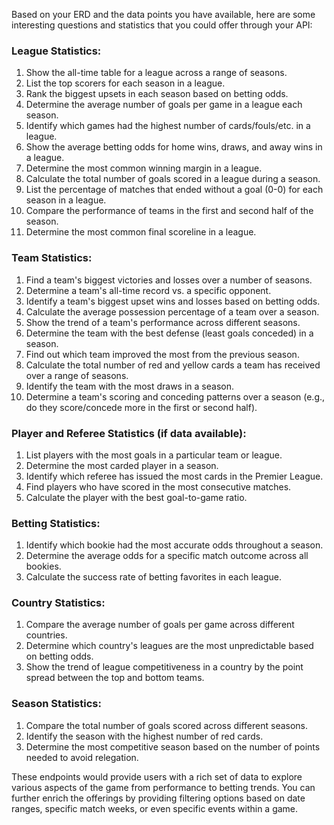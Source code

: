 Based on your ERD and the data points you have available, here are some interesting questions and statistics that you could offer through your API:

### League Statistics:
1. Show the all-time table for a league across a range of seasons.
2. List the top scorers for each season in a league.
3. Rank the biggest upsets in each season based on betting odds.
4. Determine the average number of goals per game in a league each season.
5. Identify which games had the highest number of cards/fouls/etc. in a league.
6. Show the average betting odds for home wins, draws, and away wins in a league.
7. Determine the most common winning margin in a league.
8. Calculate the total number of goals scored in a league during a season.
9. List the percentage of matches that ended without a goal (0-0) for each season in a league.
10. Compare the performance of teams in the first and second half of the season.
11. Determine the most common final scoreline in a league.

### Team Statistics:
1. Find a team's biggest victories and losses over a number of seasons.
2. Determine a team's all-time record vs. a specific opponent.
3. Identify a team's biggest upset wins and losses based on betting odds.
4. Calculate the average possession percentage of a team over a season.
5. Show the trend of a team's performance across different seasons.
6. Determine the team with the best defense (least goals conceded) in a season.
7. Find out which team improved the most from the previous season.
8. Calculate the total number of red and yellow cards a team has received over a range of seasons.
9. Identify the team with the most draws in a season.
10. Determine a team's scoring and conceding patterns over a season (e.g., do they score/concede more in the first or second half).

### Player and Referee Statistics (if data available):
1. List players with the most goals in a particular team or league.
2. Determine the most carded player in a season.
3. Identify which referee has issued the most cards in the Premier League.
4. Find players who have scored in the most consecutive matches.
5. Calculate the player with the best goal-to-game ratio.

### Betting Statistics:
1. Identify which bookie had the most accurate odds throughout a season.
2. Determine the average odds for a specific match outcome across all bookies.
3. Calculate the success rate of betting favorites in each league.

### Country Statistics:
1. Compare the average number of goals per game across different countries.
2. Determine which country's leagues are the most unpredictable based on betting odds.
3. Show the trend of league competitiveness in a country by the point spread between the top and bottom teams.

### Season Statistics:
1. Compare the total number of goals scored across different seasons.
2. Identify the season with the highest number of red cards.
3. Determine the most competitive season based on the number of points needed to avoid relegation.

These endpoints would provide users with a rich set of data to explore various aspects of the game from performance to betting trends. You can further enrich the offerings by providing filtering options based on date ranges, specific match weeks, or even specific events within a game.